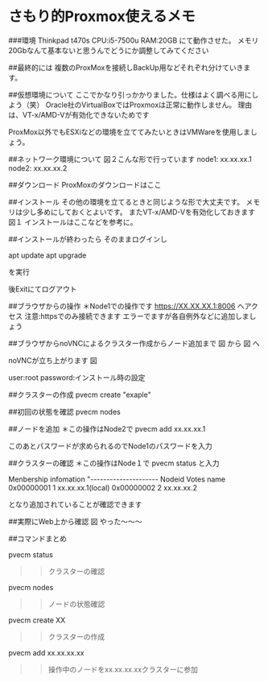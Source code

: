 # さもり的Proxmox使えるメモ


###環境
Thinkpad t470s
CPU:i5-7500u
RAM:20GB
にて動作させた。
メモリ20Gbなんて基本ないと思うんでどうにか調整してみてください

##最終的には
複数のProxMoxを接続しBackUp用などそれぞれ分けていきます。


##仮想環境について
ここでかなり引っかかりました。仕様はよく調べる用にしよう（笑）
Oracle社のVirtualBoxではProxmoxは正常に動作しません。
理由は、VT-x/AMD-Vが有効化できないためです

ProxMox以外でもESXiなどの環境を立ててみたいときはVMWareを使用しましょう。

##ネットワーク環境について
図２こんな形で行っています
node1: xx.xx.xx.1
node2: xx.xx.xx.2


##ダウンロード
ProxMoxのダウンロードはここ

##インストール
その他の環境を立てるときと同じような形で大丈夫です。
メモリは少し多めにしておくとよいです。
またVT-x/AMD-Vを有効化しておきます
図１
インストールはここなどを参考に。

##インストールが終わったら
そのままログインし

apt update
apt upgrade

を実行

後Exitにてログアウト

##ブラウザからの操作
＊Node1での操作です
https://XX.XX.XX.1:8006 へアクセス
注意:httpsでのみ接続できます
エラーでますが各自例外などに追加しましょう

##ブラウザからnoVNCによるクラスター作成からノード追加まで
図
から
図
へ

noVNCが立ち上がります
図

user:root
password:インストール時の設定

##クラスターの作成
pvecm create "exaple"

##初回の状態を確認
pvecm nodes

##ノードを追加
＊この操作はNode2で
pvecm add xx.xx.xx.1

このあとパスワードが求められるのでNode1のパスワードを入力

##クラスターの確認
＊この操作はNode１で
pvecm status
と入力

Menbership infomation
"---------------------
Nodeid       Votes  name
0x00000001       1  xx.xx.xx.1(local)
0x00000002       2  xx.xx.xx.2

となり追加されていることが確認できます

##実際にWeb上から確認
図
やった～～～

##コマンドまとめ

pvecm status
>>クラスターの確認

pvecm nodes
>>ノードの状態確認

pvecm create XX
>>クラスターの作成

pvecm add xx.xx.xx.xx
>>操作中のノードをxx.xx.xx.xxクラスターに参加
